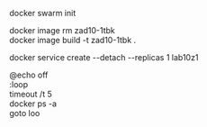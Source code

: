 docker swarm init  

docker image rm zad10-1tbk  
docker image build -t zad10-1tbk .  

docker service create --detach --replicas 1 lab10z1  

@echo off  
:loop  
    timeout /t 5  
    docker ps -a  
goto loo  
